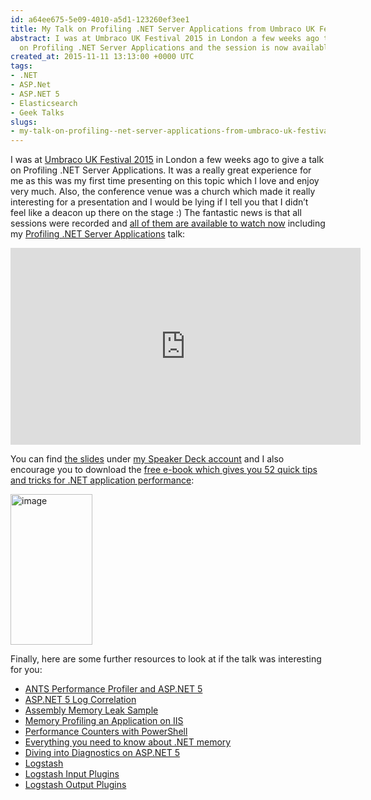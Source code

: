 ```yaml
---
id: a64ee675-5e09-4010-a5d1-123260ef3ee1
title: My Talk on Profiling .NET Server Applications from Umbraco UK Festival 2015
abstract: I was at Umbraco UK Festival 2015 in London a few weeks ago to give a talk
  on Profiling .NET Server Applications and the session is now available to watch.
created_at: 2015-11-11 13:13:00 +0000 UTC
tags:
- .NET
- ASP.Net
- ASP.NET 5
- Elasticsearch
- Geek Talks
slugs:
- my-talk-on-profiling--net-server-applications-from-umbraco-uk-festival-2015
---
```


<p>I was at <a href="http://umbracoukfestival.co.uk/">Umbraco UK Festival 2015</a> in London a few weeks ago to give a talk on Profiling .NET Server Applications. It was a really great experience for me as this was my first time presenting on this topic which I love and enjoy very much. Also, the conference venue was a church which made it really interesting for a presentation and I would be lying if I tell you that I didn’t feel like a deacon up there on the stage :) The fantastic news is that all sessions were recorded and <a href="http://us1.campaign-archive2.com/?u=440351ed8bbab4acaf02ff9eb&amp;id=4d1b6b04bf">all of them are available to watch now</a> including my <a href="https://www.youtube.com/watch?v=OEZKXRWDv60">Profiling .NET Server Applications</a> talk:</p> <p><iframe height="315" src="https://www.youtube.com/embed/OEZKXRWDv60" frameborder="0" width="560" allowfullscreen></iframe></p> <p>You can find <a href="https://speakerdeck.com/tourismgeek/profiling-net-server-applications">the slides</a> under <a href="https://speakerdeck.com/tourismgeek">my Speaker Deck account</a> and I also encourage you to download the <a href="http://www.red-gate.com/dotnet-tips">free e-book which gives you 52 quick tips and tricks for .NET application performance</a>:</p> <p><a href="http://www.red-gate.com/dotnet-tips"><img title="image" style="border-top: 0px; border-right: 0px; background-image: none; border-bottom: 0px; padding-top: 0px; padding-left: 0px; border-left: 0px; display: inline; padding-right: 0px" border="0" alt="image" src="https://tugberkugurlu.blob.core.windows.net/bloggyimages/32748de0-351f-4d39-ad71-c48af0a05c7c.png" width="131" height="241"></a></p> <p>Finally, here are some further resources to look at if the talk was interesting for you: </p> <ul> <li><a href="http://bit.ly/1LYO86Y">ANTS Performance Profiler and ASP.NET 5</a></li> <li><a href="http://bit.ly/1Wiv08B">ASP.NET 5 Log Correlation</a></li> <li><a href="http://bit.ly/1HfbTWi">Assembly Memory Leak Sample</a></li> <li><a href="http://bit.ly/1M0rEm7">Memory Profiling an Application on IIS</a></li> <li><a href="http://bit.ly/1LFiuNO">Performance Counters with PowerShell</a></li> <li><a href="https://vimeo.com/113632451">Everything you need to know about .NET memory</a></li> <li><a href="http://bit.ly/1WmqJB2">Diving into Diagnostics on ASP.NET 5</a></li> <li><a href="https://www.elastic.co/products/logstash">Logstash</a></li> <li><a href="https://www.elastic.co/guide/en/logstash/2.0/input-plugins.html">Logstash Input Plugins</a></li> <li><a href="https://www.elastic.co/guide/en/logstash/2.0/output-plugins.html">Logstash Output Plugins</a></li></ul>  